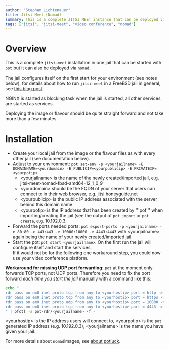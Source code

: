 ```yaml
---
author: "Stephan Lichtenauer"
title: Jitsi Meet (Nomad)
summary: This is a complete JITSI MEET instance that can be deployed via nomad.
tags: ["jitsi", "jitsi-meet", "video conference", "nomad"]
---
```


# Overview

This is a complete ```jitsi-meet``` installation in one jail that can be started with ```pot``` but it can also be deployed via ```nomad```.

The jail configures itself on the first start for your environment (see notes below), for details about how to run ```jitsi-meet``` in a FreeBSD jail in general, see [this blog post](https://honeyguide.eu/posts/jitsi-freebsd/).

NGINX is started as blocking task when the jail is started, all other services are started as services.

Deploying the image or flavour should be quite straight forward and not take more than a few minutes.

# Installation

* Create your local jail from the image or the flavour files as with every other jail (see documentation below).
* Adjust to your environment: ```pot set-env -p <yourjailname> -E DOMAINNAME=<yourdomain> -E PUBLICIP=<yourpublicip> -E PRIVATEIP=<yourpotip>```
  * &lt;yourjailname&gt; is the name of the newly created/imported jail, e.g. jitsi-meet-nomad-fbsd-amd64-12_1_0_9
  * &lt;yourdomain&gt; should be the FQDN of your server that users can connect to in their web browser, e.g. jitsi.honeyguide.net
  * &lt;yourpublicip&gt; is the public IP address associated with the server behind this domain name
  * &lt;yourpotip&gt; is the IP address that has been created by '''pot''' when importing/creating the jail (see the output of ```pot import``` or ```pot create```, e.g. 10.192.0.3.
* Forward the ports needed ports: ```pot export-ports -p <yourjailname> -e 80:80 -e 443:443 -e 10000:10000 -e 4443:4443``` with &lt;yourjailname&gt; again being the name of your newly created/imported jail.
* Start the pot: ```pot start <yourjailname>```. On the first run the jail will configure itself and start the services.  
  If it would not be for the following one workaround step, you could now use your video conference platform.

**Workaround for missing UDP port forwarding:**
```pot``` at the moment only forwards TCP ports, not UDP ports. Therefore you need to fix the port forward *each time you start the jail* manually with a command like this:

```bash
echo "
rdr pass on em0 inet proto tcp from any to <yourhostip> port = http -> <yourpotip> port 80
rdr pass on em0 inet proto tcp from any to <yourhostip> port = https -> <yourpotip>  port 443
rdr pass on em0 inet proto udp from any to <yourhostip> port = 10000 -> <yourpotip>  port 10000
rdr pass on em0 inet proto tcp from any to <yourhostip> port = 4443 -> <yourpotip>  port 4443
" | pfctl -a pot-rdr/<yourjailname> -f -
```
&lt;yourhostip&gt; is the IP address users will connect to, &lt;yourpotip&gt; is the ```pot``` generated IP address (e.g. 10.192.0.3), &lt;yourjailname&gt; is the name you have given your jail.


For more details about ```nomad```images, see [about potluck](https://potluck.honeyguide.net/micro/about-potluck/).

